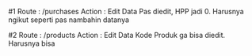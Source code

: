 #1
Route : /purchases
Action : Edit Data
Pas diedit, HPP jadi 0. Harusnya ngikut seperti pas nambahin datanya

#2
Route : /products
Action : Edit Data
Kode Produk ga bisa diedit. Harusnya bisa